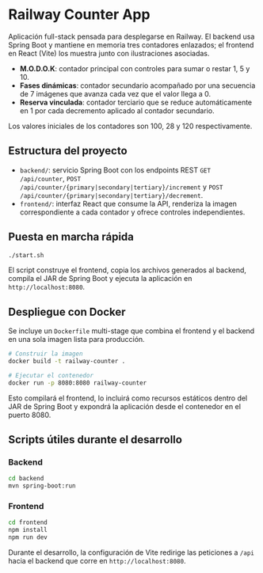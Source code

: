 # Railway Counter App

Aplicación full-stack pensada para desplegarse en Railway. El backend usa Spring Boot y mantiene en memoria tres contadores enlazados;
el frontend en React (Vite) los muestra junto con ilustraciones asociadas.

- **M.O.D.O.K**: contador principal con controles para sumar o restar 1, 5 y 10.
- **Fases dinámicas**: contador secundario acompañado por una secuencia de 7 imágenes que avanza cada vez que el valor llega a 0.
- **Reserva vinculada**: contador terciario que se reduce automáticamente en 1 por cada decremento aplicado al contador secundario.

Los valores iniciales de los contadores son 100, 28 y 120 respectivamente.

## Estructura del proyecto

- `backend/`: servicio Spring Boot con los endpoints REST `GET /api/counter`,
  `POST /api/counter/{primary|secondary|tertiary}/increment` y `POST /api/counter/{primary|secondary|tertiary}/decrement`.
- `frontend/`: interfaz React que consume la API, renderiza la imagen correspondiente a cada contador y ofrece controles independientes.

## Puesta en marcha rápida

```bash
./start.sh
```

El script construye el frontend, copia los archivos generados al backend, compila el JAR de Spring Boot y ejecuta la aplicación en `http://localhost:8080`.

## Despliegue con Docker

Se incluye un `Dockerfile` multi-stage que combina el frontend y el backend en una sola imagen lista para producción.

```bash
# Construir la imagen
docker build -t railway-counter .

# Ejecutar el contenedor
docker run -p 8080:8080 railway-counter
```

Esto compilará el frontend, lo incluirá como recursos estáticos dentro del JAR de Spring Boot y expondrá la aplicación desde el contenedor en el puerto 8080.

## Scripts útiles durante el desarrollo

### Backend

```bash
cd backend
mvn spring-boot:run
```

### Frontend

```bash
cd frontend
npm install
npm run dev
```

Durante el desarrollo, la configuración de Vite redirige las peticiones a `/api` hacia el backend que corre en `http://localhost:8080`.
